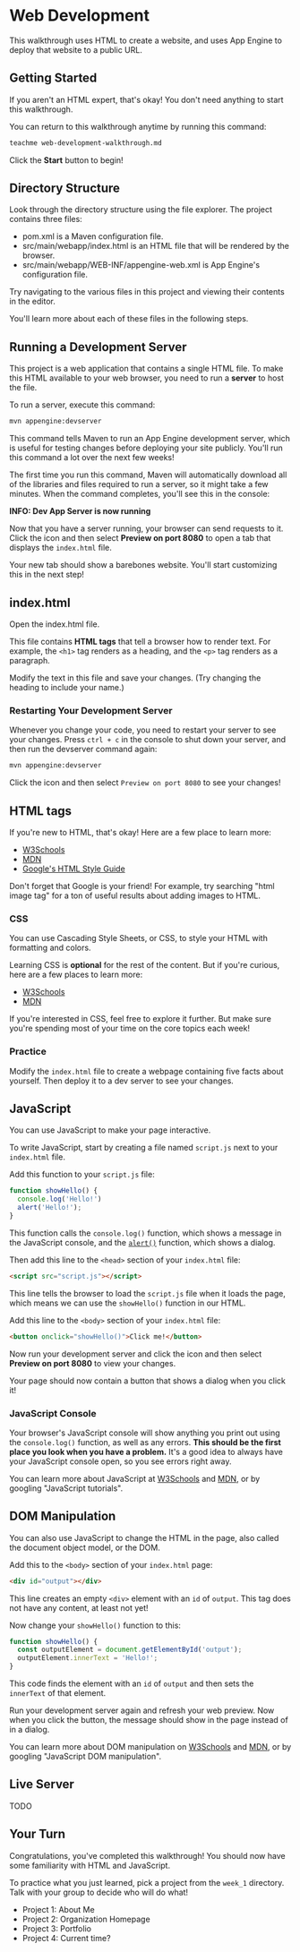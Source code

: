 # Web Development

This walkthrough uses HTML to create a website, and uses App Engine to deploy that website to a public URL.

## Getting Started

If you aren't an HTML expert, that's okay! You don't need anything to start this walkthrough.

You can return to this walkthrough anytime by running this command:

```bash
teachme web-development-walkthrough.md
```

Click the **Start** button to begin!

## Directory Structure

Look through the directory structure using the file explorer. The project contains three files:

- <walkthrough-editor-open-file filePath="gcloud-tutorials/week-1/intro/pom.xml">pom.xml</walkthrough-editor-open-file> is a Maven configuration file.
- <walkthrough-editor-open-file filePath="gcloud-tutorials/week-1/intro/src/main/webapp/index.html">src/main/webapp/index.html</walkthrough-editor-open-file> is an HTML file that will be rendered by the browser.
- <walkthrough-editor-open-file filePath="gcloud-tutorials/week-1/intro/src/main/webapp/WEB-INF/appengine-web.xml">src/main/webapp/WEB-INF/appengine-web.xml</walkthrough-editor-open-file> is App Engine's configuration file.

Try navigating to the various files in this project and viewing their contents in the editor.

You'll learn more about each of these files in the following steps.

## Running a Development Server

This project is a web application that contains a single HTML file. To make this HTML available to your web browser, you need to run a **server** to host the file.

To run a server, execute this command:

```bash
mvn appengine:devserver
```

This command tells Maven to run an App Engine development server, which is useful for testing changes before deploying your site publicly. You'll run this command a lot over the next few weeks!

The first time you run this command, Maven will automatically download all of the libraries and files required to run a server, so it might take a few minutes. When the command completes, you'll see this in the console:

**INFO: Dev App Server is now running**

Now that you have a server running, your browser can send requests to it. Click the <walkthrough-web-preview-icon></walkthrough-web-preview-icon> icon and then select **Preview on port 8080** to open a tab that displays the `index.html` file.

Your new tab should show a barebones website. You'll start customizing this in the next step!

## index.html

Open the <walkthrough-editor-open-file filePath="gcloud-tutorials/week-1/intro/src/main/webapp/index.html">index.html</walkthrough-editor-open-file> file.

This file contains **HTML tags** that tell a browser how to render text. For example, the `<h1>` tag renders as a heading, and the `<p>` tag renders as a paragraph.

Modify the text in this file and save your changes. (Try changing the heading to include your name.)

### Restarting Your Development Server

Whenever you change your code, you need to restart your server to see your changes. Press `ctrl + c` in the console to shut down your server, and then run the devserver command again:

```bash
mvn appengine:devserver
```

Click the <walkthrough-web-preview-icon></walkthrough-web-preview-icon> icon and then select `Preview on port 8080` to see your changes!

## HTML tags

If you're new to HTML, that's okay! Here are a few place to learn more:

- [W3Schools](https://www.w3schools.com/html/default.asp)
- [MDN](https://developer.mozilla.org/en-US/docs/Learn/Getting_started_with_the_web/HTML_basics)
- [Google's HTML Style Guide](https://google.github.io/styleguide/htmlcssguide.html)

Don't forget that Google is your friend! For example, try searching "html image tag" for a ton of useful results about adding images to HTML.

### CSS

You can use Cascading Style Sheets, or CSS, to style your HTML with formatting and colors.

Learning CSS is **optional** for the rest of the content. But if you're curious, here are a few places to learn more:

- [W3Schools](https://www.w3schools.com/css/)
- [MDN](https://developer.mozilla.org/en-US/docs/Web/CSS)

If you're interested in CSS, feel free to explore it further. But make sure you're spending most of your time on the core topics each week!

### Practice

Modify the `index.html` file to create a webpage containing five facts about yourself. Then deploy it to a dev server to see your changes.

## JavaScript

You can use JavaScript to make your page interactive.

To write JavaScript, start by creating a file named `script.js` next to your `index.html` file.

Add this function to your `script.js` file:

```javascript
function showHello() {
  console.log('Hello!')
  alert('Hello!');
}
```

This function calls the `console.log()` function, which shows a message in the JavaScript console, and the [`alert()`](https://www.w3schools.com/jsref/met_win_alert.asp) function, which shows a dialog.

Then add this line to the `<head>` section of your `index.html` file:

```html
<script src="script.js"></script>
```

This line tells the browser to load the `script.js` file when it loads the page, which means we can use the `showHello()` function in our HTML.

Add this line to the `<body>` section of your `index.html` file:

```html
<button onclick="showHello()">Click me!</button>
```

Now run your development server and click the <walkthrough-web-preview-icon></walkthrough-web-preview-icon> icon and then select **Preview on port 8080** to view your changes.

Your page should now contain a button that shows a dialog when you click it!

### JavaScript Console

Your browser's JavaScript console will show anything you print out using the `console.log()` function, as well as any errors. **This should be the first place you look when you have a problem.** It's a good idea to always have your JavaScript console open, so you see errors right away.

You can learn more about JavaScript at [W3Schools](https://www.w3schools.com/js/default.asp) and [MDN](https://developer.mozilla.org/en-US/docs/Web/JavaScript), or by googling "JavaScript tutorials".

## DOM Manipulation

You can also use JavaScript to change the HTML in the page, also called the document object model, or the DOM.

Add this to the `<body>` section of your `index.html` page:

```html
<div id="output"></div>
```

This line creates an empty `<div>` element with an `id` of `output`. This tag does not have any content, at least not yet!

Now change your `showHello()` function to this:

```javascript
function showHello() {
  const outputElement = document.getElementById('output');
  outputElement.innerText = 'Hello!';
}
```

This code finds the element with an `id` of `output` and then sets the `innerText` of that element.

Run your development server again and refresh your web preview. Now when you click the button, the message should show in the page instead of in a dialog.

You can learn more about DOM manipulation on [W3Schools](https://www.w3schools.com/js/js_htmldom.asp) and [MDN](https://developer.mozilla.org/en-US/docs/Web/API/Document_Object_Model/Introduction), or by googling "JavaScript DOM manipulation".

## Live Server

TODO

## Your Turn

Congratulations, you've completed this walkthrough! You should now have some familiarity with HTML and JavaScript.

<walkthrough-conclusion-trophy></walkthrough-conclusion-trophy>

To practice what you just learned, pick a project from the `week_1` directory. Talk with your group to decide who will do what!

- Project 1: About Me
- Project 2: Organization Homepage
- Project 3: Portfolio
- Project 4: Current time?